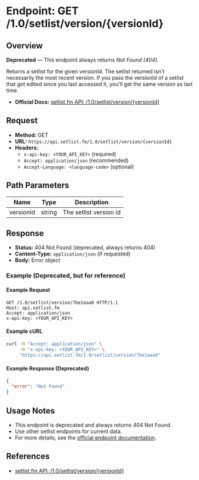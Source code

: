 # Endpoint: GET /1.0/setlist/version/{versionId}

## Overview

**Deprecated** — This endpoint always returns _Not Found (404)_.

Returns a setlist for the given versionId. The setlist returned isn't necessarily the most recent version. If you pass the versionId of a setlist that got edited since you last accessed it, you'll get the same version as last time.

- **Official Docs:** [setlist.fm API: /1.0/setlist/version/{versionId}](https://api.setlist.fm/docs/1.0/resource__1.0_setlist_version__versionId_.html)

## Request

- **Method:** GET
- **URL:** `https://api.setlist.fm/1.0/setlist/version/{versionId}`
- **Headers:**
  - `x-api-key: <YOUR_API_KEY>` (required)
  - `Accept: application/json` (recommended)
  - `Accept-Language: <language-code>` (optional)

## Path Parameters

| Name      | Type   | Description         |
|-----------|--------|---------------------|
| versionId | string | The setlist version id |

## Response

- **Status:** 404 Not Found (deprecated, always returns 404)
- **Content-Type:** `application/json` (if requested)
- **Body:** Error object

### Example (Deprecated, but for reference)

#### Example Request

```http
GET /1.0/setlist/version/7be1aaa0 HTTP/1.1
Host: api.setlist.fm
Accept: application/json
x-api-key: <YOUR_API_KEY>
```

#### Example cURL

```sh
curl -H "Accept: application/json" \
     -H "x-api-key: <YOUR_API_KEY>" \
     "https://api.setlist.fm/1.0/setlist/version/7be1aaa0"
```

#### Example Response (Deprecated)

```json
{
  "error": "Not Found"
}
```

## Usage Notes

- This endpoint is deprecated and always returns 404 Not Found.
- Use other setlist endpoints for current data.
- For more details, see the [official endpoint documentation](https://api.setlist.fm/docs/1.0/resource__1.0_setlist_version__versionId_.html).

## References
- [setlist.fm API: /1.0/setlist/version/{versionId}](https://api.setlist.fm/docs/1.0/resource__1.0_setlist_version__versionId_.html) 